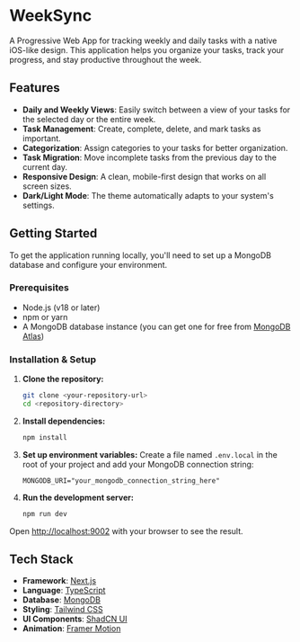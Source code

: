 # WeekSync

A Progressive Web App for tracking weekly and daily tasks with a native iOS-like design. This application helps you organize your tasks, track your progress, and stay productive throughout the week.

## Features

- **Daily and Weekly Views**: Easily switch between a view of your tasks for the selected day or the entire week.
- **Task Management**: Create, complete, delete, and mark tasks as important.
- **Categorization**: Assign categories to your tasks for better organization.
- **Task Migration**: Move incomplete tasks from the previous day to the current day.
- **Responsive Design**: A clean, mobile-first design that works on all screen sizes.
- **Dark/Light Mode**: The theme automatically adapts to your system's settings.

## Getting Started

To get the application running locally, you'll need to set up a MongoDB database and configure your environment.

### Prerequisites

- Node.js (v18 or later)
- npm or yarn
- A MongoDB database instance (you can get one for free from [MongoDB Atlas](https://www.mongodb.com/cloud/atlas))

### Installation & Setup

1.  **Clone the repository:**
    ```bash
    git clone <your-repository-url>
    cd <repository-directory>
    ```

2.  **Install dependencies:**
    ```bash
    npm install
    ```

3.  **Set up environment variables:**
    Create a file named `.env.local` in the root of your project and add your MongoDB connection string:
    ```
    MONGODB_URI="your_mongodb_connection_string_here"
    ```

4.  **Run the development server:**
    ```bash
    npm run dev
    ```

Open [http://localhost:9002](http://localhost:9002) with your browser to see the result.

## Tech Stack

- **Framework**: [Next.js](https://nextjs.org/)
- **Language**: [TypeScript](https://www.typescriptlang.org/)
- **Database**: [MongoDB](https://www.mongodb.com/)
- **Styling**: [Tailwind CSS](https://tailwindcss.com/)
- **UI Components**: [ShadCN UI](https://ui.shadcn.com/)
- **Animation**: [Framer Motion](https://www.framer.com/motion/)
